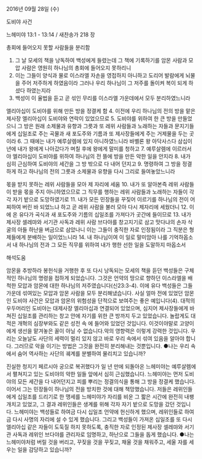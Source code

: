 2016년 09월 28일 (수)

도비야 사건



느헤미야 13:1 - 13:14 / 새찬송가 218 장


총회에 들어오지 못할 사람들을 분리함
1. 그 날 모세의 책을 낭독하여 백성에게 들렸는데 그 책에 기록하기를 암몬 사람과 모압 사람은 영원히 하나님의 총회에 들어오지 못하리니 
2. 이는 그들이 양식과 물로 이스라엘 자손을 영접하지 아니하고 도리어 발람에게 뇌물을 주어 저주하게 하였음이라 그러나 우리 하나님이 그 저주를 돌이켜 복이 되게 하셨다 하였는지라 
3. 백성이 이 율법을 듣고 곧 섞인 무리를 이스라엘 가운데에서 모두 분리하였느니라 

엘리아십이 도비야를 위해 만든 방을 정결케 함
4. 이전에 우리 하나님의 전의 방을 맡은 제사장 엘리아십이 도비야와 연락이 있었으므로 
5. 도비야를 위하여 한 큰 방을 만들었으니 그 방은 원래 소제물과 유향과 그릇과 또 레위 사람들과 노래하는 자들과 문지기들에게 십일조로 주는 곡물과 새 포도주와 기름과 또 제사장들에게 주는 거제물을 두는 곳이라 
6. 그 때에는 내가 예루살렘에 있지 아니하였느니라 바벨론 왕 아닥사스다 삼십이년에 내가 왕에게 나아갔다가 며칠 후에 왕에게 말미를 청하고 
7. 예루살렘에 이르러서야 엘리아십이 도비야를 위하여 하나님의 전 뜰에 방을 만든 악한 일을 안지라 
8. 내가 심히 근심하여 도비야의 세간을 그 방 밖으로 다 내어 던지고 
9. 명령하여 그 방을 정결하게 하고 하나님의 전의 그릇과 소제물과 유향을 다시 그리로 들여놓았느니라 

몫을 받지 못하는 레위 사람들을 모아 제 자리에 세움
10. 내가 또 알아본즉 레위 사람들이 받을 몫을 주지 아니하였으므로 그 직무를 행하는 레위 사람들과 노래하는 자들이 각각 자기 밭으로 도망하였기로 
11. 내가 모든 민장들을 꾸짖어 이르기를 하나님의 전이 어찌하여 버린 바 되었느냐 하고 곧 레위 사람을 불러 모아 다시 제자리에 세웠더니 
12. 이에 온 유다가 곡식과 새 포도주와 기름의 십일조를 가져다가 곳간에 들이므로 
13. 내가 제사장 셀레먀와 서기관 사독과 레위 사람 브다야를 창고지기로 삼고 맛다냐의 손자 삭굴의 아들 하난을 버금으로 삼았나니 이는 그들이 충직한 자로 인정됨이라 그 직분은 형제들에게 분배하는 일이었느니라 
14. 내 하나님이여 이 일로 말미암아 나를 기억하옵소서 내 하나님의 전과 그 모든 직무를 위하여 내가 행한 선한 일을 도말하지 마옵소서

해석도움





암몬을 추방하라
봉헌식을 거행한 후 또 다시 낭독되는 모세의 책을 듣던 백성들은 구체적인 하나님의 명령을 접하게 되었습니다. 그것은 언약의 땅으로 향하던 이스라엘을 배척한 모압과 암몬에 대한 하나님의 저주였습니다(신23:3-4). 이에 유다 백성들은 그들 가운데 섞여있는 모압과 암몬 사람을 모두 분리해냈습니다. 사실 얼마 전에 있었던 암몬인 도비야 사건은 모압과 암몬의 위험성을 단적으로 보여주는 좋은 예입니다(4). 대적의 우두머리인 도비야는 대제사장 엘리아십과 연결되어 있었으며, 심지어 제사장들에게 바쳐진 십일조를 관리하는 창고 안에 자기를 위한 큰 방까지 두고 있었습니다. 놀랍게도 대적은 개혁의 심장부와도 같은 성전 속 에 들어와 있었던 것입니다. 이것이야말로 고양이에게 생선을 맡겨놓은 꼴이 아닐 수 없습니다.악의 영향력은 이렇게 강력한 것입니다. 우리는 오늘날도 사단의 세력이 멀리 있지 않고 바로 우리 속에서 섞여 있음을 알아야 합니다. 그러므로 악을 이기는 방법은 그것을 완전히 분리해내는 것뿐입니다.
●나는 우리 속에서 숨어 역사하는 사단의 궤계를 분별하여 물리치고 있습니까?

진실한 청지기
페르시아 궁으로 복귀했다가 일 년 만에 되돌아온 느헤미야는 예루살렘에서 펼쳐지고 있는 도비야의 악한 일들 앞에서 심히 근심했습니다. 느헤미야는 먼저 도비야의 모든 세간을 다 내어던지고 피를 뿌리는 정결의식을 통해 그 방을 정결케 했습니다. 이어서 그는 민장들이 하나님의 전을 방치한 것에 대해 책망했습니다. 저들은 레위인들에게 십일조를 드리기로 한 맹세를 느헤미야가 자리를 비운 그 짧은 시간에 완전히 내팽개치고 있었고, 그 결과 레위인들은 생계를 위해 각자 자기 밭으로 도망을 갔던 것입니다. 느헤미야는 백성들로 하여금 다시 십일조 언약에 헌신하게 했으며, 레위인들로 하여금 다시 사명의 자리에 설 수 있게 했습니다. 그리고 백성들이 가져온 십일조를 또 다시 엘리아십 같은 자들이 도둑질 하지 못하도록, 충직한 자로 인정된 제사장 셀레먀와 서기관 사독과 레위인 브다야를 관리자로 임명하고, 하난으로 그들을 돕게 했습니다.
●나는 느헤미야처럼 버릴 것을 버리고, 꾸짖을 것을 꾸짖고, 채울 것을 채워주고, 세울 자를 세우는 일을 감당하고 있습니까?